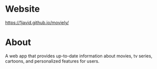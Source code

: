 # Website
https://1javid.github.io/moviely/
# About
A web app that provides up-to-date information about movies, tv series, cartoons, and personalized features for users. 
